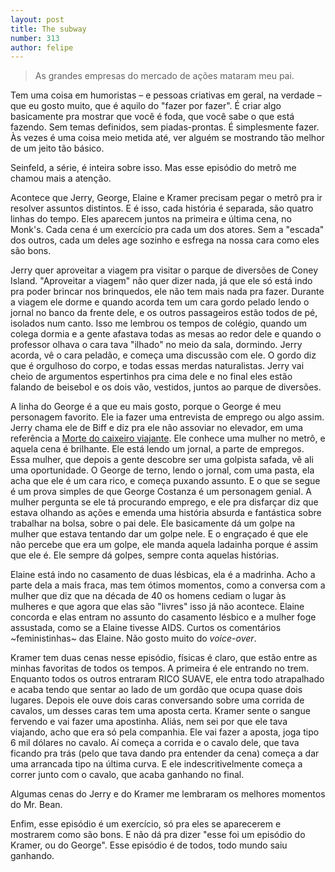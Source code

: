 ```yaml
---
layout: post
title: The subway
number: 313
author: felipe
---
```


> As grandes empresas do mercado de ações mataram meu pai.

Tem uma coisa em humoristas – e pessoas criativas em geral, na verdade – que eu gosto muito, que é aquilo do "fazer por fazer". É criar algo basicamente pra mostrar que você é foda, que você sabe o que está fazendo. Sem temas definidos, sem piadas-prontas. É simplesmente fazer. Às vezes é uma coisa meio metida até, ver alguém se mostrando tão melhor de um jeito tão básico.

Seinfeld, a série, é inteira sobre isso. Mas esse episódio do metrô me chamou mais a atenção.

Acontece que Jerry, George, Elaine e Kramer precisam pegar o metrô pra ir resolver assuntos distintos. E é isso, cada história é separada, são quatro linhas do tempo. Eles aparecem juntos na primeira e última cena, no Monk's. Cada cena é um exercício pra cada um dos atores. Sem a "escada" dos outros, cada um deles age sozinho e esfrega na nossa cara como eles são bons.

Jerry quer aproveitar a viagem pra visitar o parque de diversões de Coney Island. "Aproveitar a viagem" não quer dizer nada, já que ele só está indo pra poder brincar nos brinquedos, ele não tem mais nada pra fazer. Durante a viagem ele dorme e quando acorda tem um cara gordo pelado lendo o jornal no banco da frente dele, e os outros passageiros estão todos de pé, isolados num canto. Isso me lembrou os tempos de colégio, quando um colega dormia e a gente afastava todas as mesas ao redor dele e quando o professor olhava o cara tava "ilhado" no meio da sala, dormindo. Jerry acorda, vê o cara peladão, e começa uma discussão com ele. O gordo diz que é orgulhoso do corpo, e todas essas merdas naturalistas. Jerry vai cheio de argumentos espertinhos pra cima dele e no final eles estão falando de beisebol e os dois vão, vestidos, juntos ao parque de diversões.

A linha do George é a que eu mais gosto, porque o George é meu personagem favorito. Ele ia fazer uma entrevista de emprego ou algo assim. Jerry chama ele de Biff e diz pra ele não assoviar no elevador, em uma referência a <a title="Biff Loman" href="http://en.wikipedia.org/wiki/Death_of_a_Salesman">Morte do caixeiro viajante</a>. Ele conhece uma mulher no metrô, e aquela cena é brilhante. Ele está lendo um jornal, a parte de empregos. Essa mulher, que depois a gente descobre ser uma golpista safada, vê ali uma oportunidade. O George de terno, lendo o jornal, com uma pasta, ela acha que ele é um cara rico, e começa puxando assunto. E o que se segue é um prova simples de que George Costanza é um personagem genial. A mulher pergunta se ele tá procurando emprego, e ele pra disfarçar diz que estava olhando as ações e emenda uma história absurda e fantástica sobre trabalhar na bolsa, sobre o pai dele. Ele basicamente dá um golpe na mulher que estava tentando dar um golpe nele. E o engraçado é que ele não percebe que era um golpe, ele manda aquela ladainha porque é assim que ele é. Ele sempre dá golpes, sempre conta aquelas histórias.

Elaine está indo no casamento de duas lésbicas, ela é a madrinha. Acho a parte dela a mais fraca, mas tem ótimos momentos, como a conversa com a mulher que diz que na década de 40 os homens cediam o lugar às mulheres e que agora que elas são "livres" isso já não acontece. Elaine concorda e elas entram no assunto do casamento lésbico e a mulher foge assustada, como se a Elaine tivesse AIDS. Curtos os comentários ~feministinhas~ das Elaine. Não gosto muito do *voice-over*.

Kramer tem duas cenas nesse episódio, físicas é claro, que estão entre as minhas favoritas de todos os tempos. A primeira é ele entrando no trem. Enquanto todos os outros entraram RICO SUAVE, ele entra todo atrapalhado e acaba tendo que sentar ao lado de um gordão que ocupa quase dois lugares. Depois ele ouve dois caras conversando sobre uma corrida de cavalos, um desses caras tem uma aposta certa. Kramer sente o sangue fervendo e vai fazer uma apostinha. Aliás, nem sei por que ele tava viajando, acho que era só pela companhia. Ele vai fazer a aposta, joga tipo 6 mil dólares no cavalo. Aí começa a corrida e o cavalo dele, que tava ficando pra trás (pelo que tava dando pra entender da cena) começa a dar uma arrancada tipo na última curva. E ele indescritivelmente começa a correr junto com o cavalo, que acaba ganhando no final.

Algumas cenas do Jerry e do Kramer me lembraram os melhores momentos do Mr. Bean.

Enfim, esse episódio é um exercício, só pra eles se aparecerem e mostrarem como são bons. E não dá pra dizer "esse foi um episódio do Kramer, ou do George". Esse episódio é de todos, todo mundo saiu ganhando.